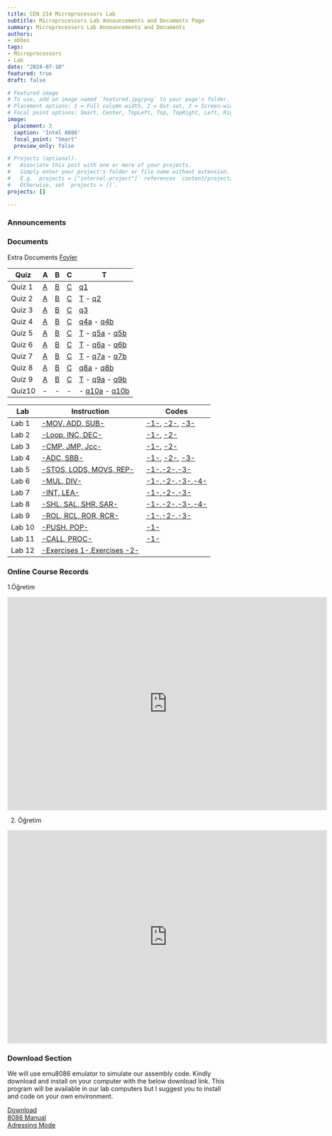 ```yaml
---
title: CEN 214 Microprocessors Lab
subtitle: Microprocessors Lab Announcements and Documents Page
summary: Microprocessors Lab Announcements and Documents
authors:
- abbas
tags:
- Microprocessors
- Lab
date: "2024-07-10"
featured: true
draft: false

# Featured image
# To use, add an image named `featured.jpg/png` to your page's folder.
# Placement options: 1 = Full column width, 2 = Out-set, 3 = Screen-width
# Focal point options: Smart, Center, TopLeft, Top, TopRight, Left, Right, BottomLeft, Bottom, BottomRight
image:
  placement: 3
  caption: 'Intel 8086'
  focal_point: "Smart"
  preview_only: false

# Projects (optional).
#   Associate this post with one or more of your projects.
#   Simply enter your project's folder or file name without extension.
#   E.g. `projects = ["internal-project"]` references `content/project/deep-learning/index.md`.
#   Otherwise, set `projects = []`.
projects: []

---
```


### Announcements

### Documents

Extra Documents
[Foyler](slides/foyler.pdf)  

|Quiz|A|B|C|T|
|---|---|---|---|---|
|Quiz 1|[A](quizes/Quiz_01A.pdf)|[B](quizes/Quiz_01B.pdf)|[C](quizes/Quiz_01C.pdf)|[q1](quizes/quiz01.pdf)  |
|Quiz 2|[A](quizes/Quiz_02A.pdf)|[B](quizes/Quiz_02B.pdf)|[C](quizes/Quiz_02C.pdf)|[T](quizes/Quiz_02T.pdf) - [q2](quizes/quiz02.pdf)  |
|Quiz 3|[A](quizes/Quiz_03A.pdf)|[B](quizes/Quiz_03B.pdf)|[C](quizes/Quiz_03C.pdf)|[q3](quizes/quiz03.pdf)  |
|Quiz 4|[A](quizes/Quiz_04A.pdf)|[B](quizes/Quiz_04B.pdf)|[C](quizes/Quiz_04C.pdf)|[q4a](quizes/quiz04a.pdf) - [q4b](quizes/quiz04b.pdf)|
|Quiz 5|[A](quizes/Quiz_05A.pdf)|[B](quizes/Quiz_05B.pdf)|[C](quizes/Quiz_05C.pdf)|[T](quizes/Quiz_05T.pdf) - [q5a](quizes/quiz05a.pdf) - [q5b](quizes/quiz05b.pdf)|
|Quiz 6|[A](quizes/Quiz_06A.pdf)|[B](quizes/Quiz_06B.pdf)|[C](quizes/Quiz_06C.pdf)|[T](quizes/Quiz_06T.pdf) - [q6a](quizes/quiz06a.pdf) - [q6b](quizes/quiz06b.pdf)|
|Quiz 7|[A](quizes/Quiz_07A.pdf)|[B](quizes/Quiz_07B.pdf)|[C](quizes/Quiz_07C.pdf)|[T](quizes/Quiz_07T.pdf) - [q7a](quizes/quiz07a.pdf) - [q7b](quizes/quiz07b.pdf)|
|Quiz 8|[A](quizes/Quiz_08A.pdf)|[B](quizes/Quiz_08B.pdf)|[C](quizes/Quiz_08C.pdf)|[q8a](quizes/quiz08a.pdf) - [q8b](quizes/quiz08b.pdf)|
|Quiz 9|[A](quizes/Quiz_09A.pdf)|[B](quizes/Quiz_09B.pdf)|[C](quizes/Quiz_09C.pdf)|[T](quizes/Quiz_09T.pdf) - [q9a](quizes/quiz09a.pdf) - [q9b](quizes/quiz09b.pdf)|
|Quiz10| - | - | - | - [q10a](quizes/quiz10a.pdf) - [q10b](quizes/quiz10b.pdf)|

|Lab|Instruction|Codes|
|---|---|---|
|Lab 1|[-MOV, ADD, SUB-](slides/lab1.pdf)|[-1-](codes/1-1.asm), [-2-](codes/1-2.asm), [-3-](codes/1-3.asm)|
|Lab 2|[-Loop, INC, DEC-](slides/lab2.pdf)|[-1-](codes/2-1.asm), [-2-](codes/2-2.asm)|
|Lab 3|[-CMP, JMP, Jcc-](slides/lab3.pdf)|[-1-](codes/3-1.asm), [-2-](codes/3-2.asm)|
|Lab 4|[-ADC, SBB-](slides/lab4.pdf)|[-1-](codes/4-1.asm), [-2-](codes/4-2.asm), [-3-](codes/4-3.asm)|
|Lab 5|[-STOS, LODS, MOVS, REP-](slides/lab5.pdf)|[-1-](codes/5-1.asm),[-2-](codes/5-2.asm),[-3-](codes/5-3.asm)|
|Lab 6|[-MUL, DIV-](slides/lab6.pdf)|[-1-](codes/6-1.asm),[-2-](codes/6-2.asm),[-3-](codes/6-3.asm),[-4-](codes/6-4.asm)|
|Lab 7|[-INT, LEA-](slides/lab7.pdf)|[-1-](codes/7-1.asm),[-2-](codes/7-2.asm),[-3-](codes/7-3.asm)|
|Lab 8|[-SHL, SAL, SHR, SAR-](slides/lab8.pdf)|[-1-](codes/8-1.asm),[-2-](codes/8-2.asm),[-3-](codes/8-3.asm),[-4-](codes/8-4.asm)|
|Lab 9|[-ROL, RCL, ROR, RCR-](slides/lab9.pdf)|[-1-](codes/9-1.asm),[-2-](codes/9-2.asm),[-3-](codes/9-3.asm)|
|Lab 10|[-PUSH, POP-](slides/lab10.pdf)|[-1-](codes/10.asm)|
|Lab 11|[-CALL, PROC-](slides/lab11.pdf)|[-1-](codes/11.asm)|
|Lab 12|[-Exercises 1-](slides/exercises1.pdf),[Exercises -2-](slides/exercises2.pdf)||

### Online Course Records
1.Öğretim  
<iframe width="720" height="480" src="https://www.youtube.com/embed/videoseries?si=IB6oQSbm4pLJc4YQ&amp;list=PLJL0P2qimf5KxeAgZk3ePEFWxSrDlXEe7" title="YouTube video player" frameborder="0" allow="accelerometer; autoplay; clipboard-write; encrypted-media; gyroscope; picture-in-picture; web-share" allowfullscreen></iframe>

2. Öğretim  
<iframe width="720" height="480" src="https://www.youtube.com/embed/videoseries?si=AM0hp1vb-d_S3czH&amp;list=PLJL0P2qimf5KEco8iVqKuTO3gvF1FKWRx" title="YouTube video player" frameborder="0" allow="accelerometer; autoplay; clipboard-write; encrypted-media; gyroscope; picture-in-picture; web-share" allowfullscreen></iframe>

### Download Section

We will use emu8086 emulator to simulate our assembly code. Kindly download and install on your computer with the below download link. This program will be available in our lab computers but I suggest you to install and code on your own environment.

[Download](/lab/cen214-microprocessors/emu8086.rar)  
[8086 Manual](8086_manual.pdf)  
[Adressing Mode](slides/adressing_modes.pdf)  